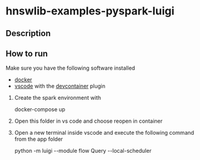 hnswlib-examples-pyspark-luigi
==============================

## Description


## How to run

Make sure you have the following software installed

- [docker](https://www.docker.com/products/docker-desktop/)
- [vscode](https://code.visualstudio.com/) with the [devcontainer](https://marketplace.visualstudio.com/items?itemName=ms-vscode-remote.remote-containers) plugin


1. Create the spark environment with


    docker-compose up

2. Open this folder in vs code and choose reopen in container

3. Open a new terminal inside vscode and execute the following command from the app folder


    python -m luigi --module flow Query --local-scheduler

